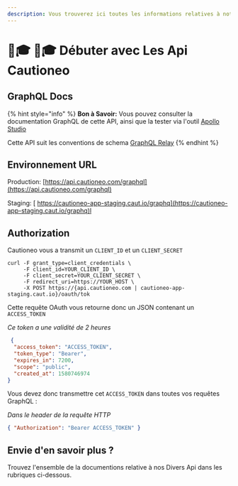 ```yaml
---
description: Vous trouverez ici toutes les informations relatives à notre api !
---
```


# 🧑🎓 🧑🎓 Débuter avec Les Api Cautioneo

## GraphQL Docs

{% hint style="info" %}
**Bon à Savoir:** Vous pouvez consulter la documentation GraphQL de cette API, ainsi que la tester via l'outil [Apollo Studio](https://studio.apollographql.com/public/Cautioneo-API/explorer?variant=staging)

Cette API suit les conventions de schema [GraphQL Relay](https://relay.dev/)
{% endhint %}

## Environnement URL

Production: [https://api.cautioneo.com/graphql](https://api.cautioneo.com/graphql)

Staging: [ https://cautioneo-app-staging.caut.io/graphq](https://cautioneo-app-staging.caut.io/graphq)l

## Authorization <a href="#authorization" id="authorization"></a>

Cautioneo vous a transmit un `CLIENT_ID` et un `CLIENT_SECRET`

```
curl -F grant_type=client_credentials \
     -F client_id=YOUR_CLIENT_ID \
     -F client_secret=YOUR_CLIENT_SECRET \
     -F redirect_uri=https://YOUR_HOST \
     -X POST https://{api.cautioneo.com | cautioneo-app-staging.caut.io}/oauth/tok
```

Cette requête OAuth vous retourne donc un JSON contenant un `ACCESS_TOKEN`&#x20;

_Ce token a une validité de 2 heures_

```json
 {
  "access_token": "ACCESS_TOKEN",
  "token_type": "Bearer",
  "expires_in": 7200,
  "scope": "public",
  "created_at": 1580746974
}
```

Vous devez donc transmettre cet `ACCESS_TOKEN` dans toutes vos requêtes GraphQL :

_Dans le header de la requête HTTP_

```json
{ "Authorization": "Bearer ACCESS_TOKEN" }
```

## Envie d'en savoir plus ?&#x20;

Trouvez l'ensemble de la documentions relative à nos Divers Api dans les rubriques ci-dessous.
